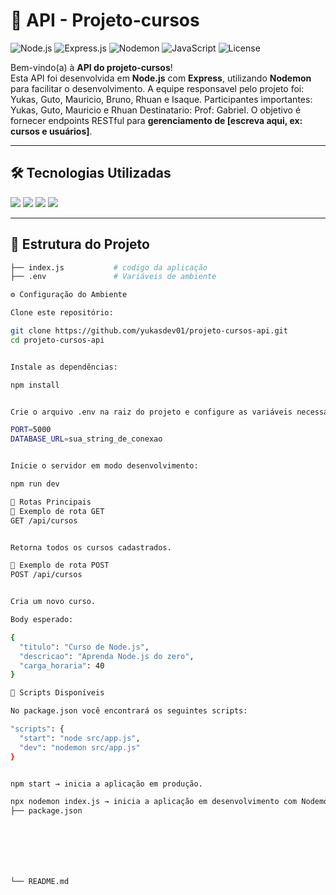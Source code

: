 # 🚀 API - Projeto-cursos

![Node.js](https://img.shields.io/badge/Node.js-v18+-339933?style=for-the-badge&logo=node.js&logoColor=white)
![Express.js](https://img.shields.io/badge/Express.js-4.x-000000?style=for-the-badge&logo=express&logoColor=white)
![Nodemon](https://img.shields.io/badge/Nodemon-2.x-76D04B?style=for-the-badge&logo=nodemon&logoColor=white)
![JavaScript](https://img.shields.io/badge/JavaScript-ES6+-F7DF1E?style=for-the-badge&logo=javascript&logoColor=black)
![License](https://img.shields.io/badge/license-MIT-blue?style=for-the-badge)

Bem-vindo(a) à **API do projeto-cursos**!  
Esta API foi desenvolvida em **Node.js** com **Express**, utilizando **Nodemon** para facilitar o desenvolvimento. A equipe responsavel pelo projeto foi:
Yukas, Guto, Mauricio, Bruno, Rhuan e Isaque. 
Participantes importantes: Yukas, Guto, Mauricio e Rhuan
Destinatario: Prof: Gabriel.
O objetivo é fornecer endpoints RESTful para **gerenciamento de [escreva aqui, ex: cursos e usuários]**.

---

## 🛠 Tecnologias Utilizadas

<p align="left">
  <img src="https://img.shields.io/badge/Node.js-339933?style=for-the-badge&logo=node.js&logoColor=white" />
  <img src="https://img.shields.io/badge/Express.js-000000?style=for-the-badge&logo=express&logoColor=white" />
  <img src="https://img.shields.io/badge/Nodemon-76D04B?style=for-the-badge&logo=nodemon&logoColor=white" />
  <img src="https://img.shields.io/badge/JavaScript-F7DF1E?style=for-the-badge&logo=javascript&logoColor=black" />
</p>

---

## 📂 Estrutura do Projeto

```bash
├── index.js           # codigo da aplicação
├── .env               # Variáveis de ambiente

⚙️ Configuração do Ambiente

Clone este repositório:

git clone https://github.com/yukasdev01/projeto-cursos-api.git
cd projeto-cursos-api


Instale as dependências:

npm install


Crie o arquivo .env na raiz do projeto e configure as variáveis necessárias:

PORT=5000
DATABASE_URL=sua_string_de_conexao


Inicie o servidor em modo desenvolvimento:

npm run dev

📡 Rotas Principais
🔹 Exemplo de rota GET
GET /api/cursos


Retorna todos os cursos cadastrados.

🔹 Exemplo de rota POST
POST /api/cursos


Cria um novo curso.

Body esperado:

{
  "titulo": "Curso de Node.js",
  "descricao": "Aprenda Node.js do zero",
  "carga_horaria": 40
}

🚀 Scripts Disponíveis

No package.json você encontrará os seguintes scripts:

"scripts": {
  "start": "node src/app.js",
  "dev": "nodemon src/app.js"
}


npm start → inicia a aplicação em produção.

npx nodemon index.js → inicia a aplicação em desenvolvimento com Nodemon.
├── package.json







└── README.md
